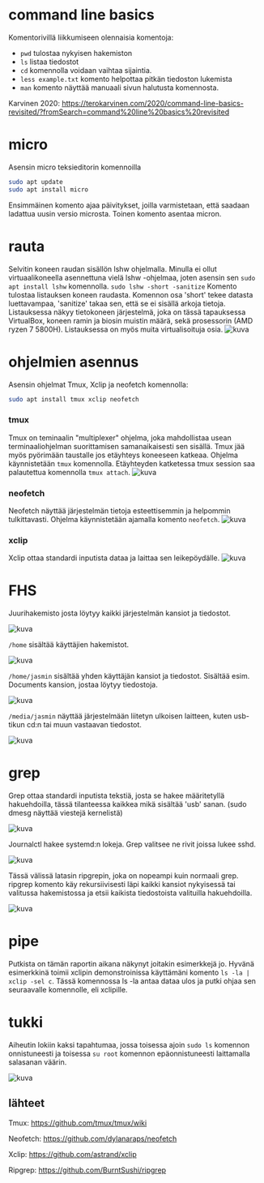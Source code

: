 
# command line basics
Komentorivillä liikkumiseen olennaisia komentoja:
- `pwd` tulostaa nykyisen hakemiston
- `ls` listaa tiedostot
- `cd` komennolla voidaan vaihtaa sijaintia.
- `less example.txt` komento helpottaa pitkän tiedoston lukemista
- `man` komento näyttää manuaali sivun halutusta komennosta.

Karvinen 2020: https://terokarvinen.com/2020/command-line-basics-revisited/?fromSearch=command%20line%20basics%20revisited
# micro
Asensin micro teksieditorin komennoilla
```bash
sudo apt update
sudo apt install micro
```
Ensimmäinen komento ajaa päivitykset, joilla varmistetaan, että saadaan ladattua uusin versio microsta. Toinen komento asentaa micron.

# rauta

Selvitin koneen raudan sisällön lshw ohjelmalla. Minulla ei ollut virtuaalikoneella asennettuna vielä lshw -ohjelmaa, joten asensin sen `sudo apt install lshw` komennolla. `sudo lshw -short -sanitize` Komento tulostaa listauksen koneen raudasta.   Komennon osa 'short' tekee datasta luettavampaa, 'sanitize' takaa sen, että se ei sisällä arkoja tietoja.
Listauksessa näkyy tietokoneen järjestelmä, joka on tässä tapauksessa VirtualBox, koneen ramin ja biosin muistin määrä, sekä prosessorin (AMD ryzen 7 5800H). Listauksessa on myös muita virtualisoituja osia.
![kuva](images/h2/h2_1.png)

# ohjelmien asennus
Asensin ohjelmat Tmux, Xclip ja neofetch komennolla:
```bash
sudo apt install tmux xclip neofetch
```
### tmux
Tmux on teminaalin "multiplexer" ohjelma, joka mahdollistaa usean terminaaliohjelman suorittamisen samanaikaisesti sen sisällä. Tmux jää myös pyörimään taustalle jos etäyhteys koneeseen katkeaa. Ohjelma käynnistetään `tmux` komennolla. Etäyhteyden katketessa tmux session saa palautettua komennolla `tmux attach`.
![kuva](images/h2/h2_3.png)
### neofetch
Neofetch näyttää järjestelmän tietoja esteettisemmin ja helpommin tulkittavasti. Ohjelma käynnistetään ajamalla komento `neofetch`.
![kuva](images/h2/h2_2.png)

### xclip
Xclip ottaa standardi inputista dataa ja laittaa sen leikepöydälle. 
![kuva](images/h2/h2_4.png)
# FHS
Juurihakemisto josta löytyy kaikki järjestelmän kansiot ja tiedostot.

![kuva](images/h2/h2_5.png)

`/home` sisältää käyttäjien hakemistot.

![kuva](images/h2/h2_6.png)

`/home/jasmin` sisältää yhden käyttäjän kansiot ja tiedostot. Sisältää esim. Documents kansion, jostaa löytyy tiedostoja.

![kuva](images/h2/h2_7.png)

`/media/jasmin` näyttää järjestelmään liitetyn ulkoisen laitteen, kuten usb-tikun cd:n tai muun vastaavan tiedostot.

![kuva](images/h2/h2_8.png)
# grep
Grep ottaa standardi inputista tekstiä, josta se hakee määritetyllä hakuehdoilla, tässä tilanteessa kaikkea mikä sisältää 'usb' sanan.  (sudo dmesg näyttää viestejä kernelistä)

![kuva](images/h2/h2_9.png)

Journalctl hakee systemd:n lokeja. Grep valitsee ne rivit joissa lukee sshd.

![kuva](images/h2/h2_10.png)

Tässä välissä latasin ripgrepin, joka on nopeampi kuin normaali grep. ripgrep komento käy rekursiivisesti läpi kaikki kansiot nykyisessä tai valitussa hakemistossa ja etsii kaikista tiedostoista valituilla hakuehdoilla. 

![kuva](images/h2/h2_12.png)

# pipe
Putkista on tämän raportin aikana näkynyt joitakin esimerkkejä jo. Hyvänä esimerkkinä toimii xclipin demonstroinissa käyttämäni komento `ls -la | xclip -sel c`. Tässä komennossa ls -la antaa dataa ulos ja putki ohjaa sen seuraavalle komennolle, eli xclipille. 

# tukki

Aiheutin lokiin kaksi tapahtumaa, jossa toisessa ajoin `sudo ls` komennon onnistuneesti ja toisessa `su root` komennon epäonnistuneesti laittamalla salasanan väärin.

![kuva](images/h2/h2_13.png)

## lähteet
 Tmux: https://github.com/tmux/tmux/wiki
 
 Neofetch:  https://github.com/dylanaraps/neofetch
 
 Xclip: https://github.com/astrand/xclip
 
 Ripgrep: https://github.com/BurntSushi/ripgrep
